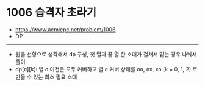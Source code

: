 # 1006 습격자 초라기

- https://www.acmicpc.net/problem/1006
- DP
---
- 원을 선형으로 생각해서 dp 구성, 첫 열과 끝 열 한 소대가 걸쳐서 맡는 경우 나눠서 플이
- dp[c][k]: 열 c 이전은 모두 커버하고 열 c 커버 상태를 oo, ox, xo (k = 0, 1, 2) 로 만들 수 있는 최소 필요 소대
